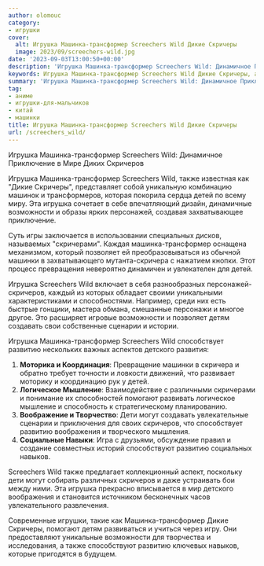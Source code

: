 ```yaml
---
author: olomouc
category:
- игрушки
cover:
  alt: Игрушка Машинка-трансформер Screechers Wild Дикие Скричеры
  image: 2023/09/screechers-wild.jpg
date: '2023-09-03T13:00:50+00:00'
description: 'Игрушка Машинка-трансформер Screechers Wild: Динамичное Приключение в Мире Диких Скричеров Игрушка Машинка-трансформер Screechers Wild, также известная...'
keywords: Игрушка Машинка-трансформер Screechers Wild Дикие Скричеры, аниме, игрушки-для-мальчиков, китай, машинки, игрушка, машинка, трансформер, screechers, wild, скричеров, развитию, также, детей, возможности, приключение, дикие, скричеры, эта, персонажей
summary: 'Игрушка Машинка-трансформер Screechers Wild: Динамичное Приключение в Мире Диких Скричеров Игрушка Машинка-трансформер Screechers Wild, также известная...'
tag:
- аниме
- игрушки-для-мальчиков
- китай
- машинки
title: Игрушка Машинка-трансформер Screechers Wild Дикие Скричеры
url: /screechers_wild/
---
```


Игрушка Машинка-трансформер Screechers Wild: Динамичное Приключение в Мире Диких Скричеров

Игрушка Машинка-трансформер Screechers Wild, также известная как "Дикие Скричеры", представляет собой уникальную комбинацию машинок и трансформеров, которая покорила сердца детей по всему миру. Эта игрушка сочетает в себе впечатляющий дизайн, динамичные возможности и образы ярких персонажей, создавая захватывающее приключение.

Суть игры заключается в использовании специальных дисков, называемых "скричерами". Каждая машинка-трансформер оснащена механизмом, который позволяет ей преобразовываться из обычной машинки в захватывающего мутанта-скричера с нажатием кнопки. Этот процесс превращения невероятно динамичен и увлекателен для детей.

Игрушка Screechers Wild включает в себя разнообразных персонажей-скричеров, каждый из которых обладает своими уникальными характеристиками и способностями. Например, среди них есть быстрые гонщики, мастера обмана, смешанные персонажи и многое другое. Это расширяет игровые возможности и позволяет детям создавать свои собственные сценарии и истории.

Игрушка Машинка-трансформер Screechers Wild способствует развитию нескольких важных аспектов детского развития:

1. **Моторика и Координация**: Превращение машинки в скричера и обратно требует точности и ловкости движений, что развивает моторику и координацию рук у детей.
1. **Логическое Мышление**: Взаимодействие с различными скричерами и понимание их способностей помогают развивать логическое мышление и способность к стратегическому планированию.
1. **Воображение и Творчество**: Дети могут создавать увлекательные сценарии и приключения для своих скричеров, что способствует развитию воображения и творческого мышления.
1. **Социальные Навыки**: Игра с друзьями, обсуждение правил и создание совместных историй способствуют развитию социальных навыков.

Screechers Wild также предлагает коллекционный аспект, поскольку дети могут собирать различных скричеров и даже устраивать бои между ними. Эта игрушка прекрасно вписывается в мир детского воображения и становится источником бесконечных часов увлекательного развлечения.

Современные игрушки, такие как Машинка-трансформер Дикие Скричеры, помогают детям развиваться и учиться через игру. Они предоставляют уникальные возможности для творчества и исследования, а также способствуют развитию ключевых навыков, которые пригодятся в будущем.